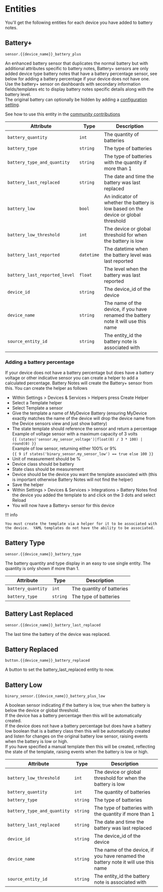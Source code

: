 # Entities

You'll get the following entities for each device you have added to battery notes.

## Battery+
`sensor.{{device_name}}_battery_plus`

An enhanced battery sensor that duplicates the normal battery but with additional attributes specific to battery notes, Battery+ sensors are only added device type battery notes that have a battery percentage sensor, see below for adding a battery percentage if your device does not have one.  
Use the battery+ sensor on dashboards with secondary information fields/templates etc to display battery notes specific details along with the battery level.  
The original battery can optionally be hidden by adding a [configuration setting](./configuration.md).

See how to use this entity in the [community contributions](./community.md)

| Attribute | Type | Description |
|-----------|------|-------------|
| `battery_quantity` | `int` | The quantity of batteries |
| `battery_type` | `string` | The type of batteries |
| `battery_type_and_quantity` | `string` | The type of batteries with the quantity if more than 1 |
| `battery_last_replaced` | `string` | The date and time the battery was last replaced |
| `battery_low` | `bool` | An indicator of whether the battery is low based on the device or global threshold |
| `battery_low_threshold` | `int` | The device or global threshold for when the battery is low |
| `battery_last_reported` | `datetime` | The datetime when the battery level was last reported |
| `battery_last_reported_level` | `float` | The level when the battery was last reported |
| `device_id` | `string` | The device_id of the device |
| `device_name` | `string` | The name of the device, if you have renamed the battery note it will use this name |
| `source_entity_id` | `string` | The entity_id the battery note is associated with |

### Adding a battery percentage
If your device does not have a battery percentage but does have a battery voltage or other indicative sensor you can create a helper to add a calculated percentage. Battery Notes will create the Battery+ sensor from this. You can create the helper as follows   

- Within Settings > Devices & Services > Helpers press Create Helper
- Select a Template helper
- Select Template a sensor
- Give the template a name of MyDevice Battery (ensuring MyDevice exactly matches the name of the device will drop the device name from the Device sensors view and just show battery)
- The state template should reference the sensor and return a percentage  
Example of voltage sensor with a maximum capacity of 3 volts   
```{{ (states('sensor.my_sensor_voltage')|float(0) / 3 * 100) | round(0) }}```  
Example of low sensor, returning either 100% or 9%  
```{{ 9 if states('binary_sensor.my_sensor_low') == true else 100 }}```  
- Unit of measurement should be %
- Device class should be battery
- State class should be measurement
- Device should be the device you want the template associated with (this is important otherwise Battery Notes will not find the helper)
- Save the helper 
- Within Settings > Devices & Services > Integrations > Battery Notes find the device you added the template to and click on the 3 dots and select Reload
- You will now have a Battery+ sensor for this device

!!! info

    You must create the template via a helper for it to be associated with the device.  YAML templates do not have the ability to be associated.


## Battery Type
`sensor.{{device_name}}_battery_type`

The battery quantity and type display in an easy to use single entity.  The quantity is only shown if more than 1.

| Attribute | Type | Description |
|-----------|------|-------------|
| `battery_quantity` | `int` | The quantity of batteries |
| `battery_type` | `string` | The type of batteries |

## Battery Last Replaced
`sensor.{{device_name}}_battery_last_replaced`

The last time the battery of the device was replaced.

## Battery Replaced
`button.{{device_name}}_battery_replaced`

A button to set the battery_last_replaced entity to now.

## Battery Low
`binary_sensor.{{device_name}}_battery_plus_low`

A boolean sensor indicating if the battery is low, true when the battery is below the device or global threshold.  
If the device has a battery percentage then this will be automatically created.  
If the device does not have a battery percentage but does have a battery low boolean that is a battery class then this will be automatically created and listen for changes on the original battery low sensor, raising events when the battery is low or high.  
If you have specified a manual template then this will be created, reflecting the state of the template, raising events when the battery is low or high.

| Attribute | Type | Description |
|-----------|------|-------------|
| `battery_low_threshold` | `int` | The device or global threshold for when the battery is low |
| `battery_quantity` | `int` | The quantity of batteries |
| `battery_type` | `string` | The type of batteries |
| `battery_type_and_quantity` | `string` | The type of batteries with the quantity if more than 1 |
| `battery_last_replaced` | `string` | The date and time the battery was last replaced |
| `device_id` | `string` | The device_id of the device |
| `device_name` | `string` | The name of the device, if you have renamed the battery note it will use this name |
| `source_entity_id` | `string` | The entity_id the battery note is associated with |
